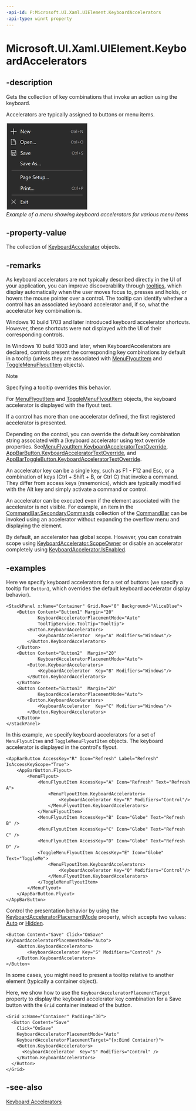 ```yaml
---
-api-id: P:Microsoft.UI.Xaml.UIElement.KeyboardAccelerators
-api-type: winrt property
---
```


<!-- Property syntax.
public IVector<KeyboardAccelerator> KeyboardAccelerators { get; }
-->

# Microsoft.UI.Xaml.UIElement.KeyboardAccelerators

## -description

Gets the collection of key combinations that invoke an action using the keyboard.

Accelerators are typically assigned to buttons or menu items.

![Example of a menu showing keyboard accelerators for various menu items](images/keyboard-accelerators.png)<br/>
*Example of a menu showing keyboard accelerators for various menu items*

## -property-value

The collection of [KeyboardAccelerator](../microsoft.ui.xaml.input/keyboardaccelerator.md) objects.

## -remarks

As keyboard accelerators are not typically described directly in the UI of your application, you can improve discoverability through [tooltips](/windows/apps/design/controls/tooltips), which display automatically when the user moves focus to, presses and holds, or hovers the mouse pointer over a control. The tooltip can identify whether a control has an associated keyboard accelerator and, if so, what the accelerator key combination is.

Windows 10 build 1703 and later introduced keyboard accelerator shortcuts. However, these shortcuts were not displayed with the UI of their corresponding controls.

In Windows 10 build 1803 and later, when KeyboardAccelerators are declared, controls present the corresponding key combinations by default in a tooltip (unless they are associated with [MenuFlyoutItem](../microsoft.ui.xaml.controls/menuflyoutitem.md) and [ToggleMenuFlyoutItem](../microsoft.ui.xaml.controls/togglemenuflyoutitem.md) objects).

> [!NOTE]
> Specifying a tooltip overrides this behavior.

For [MenuFlyoutItem](../microsoft.ui.xaml.controls/appbarbutton.md) and [ToggleMenuFlyoutItem](../microsoft.ui.xaml.controls/togglemenuflyoutitem.md) objects, the keyboard accelerator is displayed with the flyout text.

If a control has more than one accelerator defined, the first registered accelerator is presented.

Depending on the control, you can override the default key combination string associated with a [keyboard accelerator using text override properties. See[MenuFlyoutItem.KeyboardAcceleratorTextOverride](../microsoft.ui.xaml.controls/menuflyoutitem_keyboardacceleratortextoverride.md), [AppBarButton.KeyboardAcceleratorTextOverride](../microsoft.ui.xaml.controls/appbarbutton_keyboardacceleratortextoverride.md), and [AppBarToggleButton.KeyboardAcceleratorTextOverride](../microsoft.ui.xaml.controls/appbartogglebutton_keyboardacceleratortextoverride.md).

An accelerator key can be a single key, such as F1 - F12 and Esc, or a combination of keys (Ctrl + Shift + B, or Ctrl C) that invoke a command. They differ from access keys (mnemonics), which are typically modified with the Alt key and simply activate a command or control.

An accelerator can be executed even if the element associated with the accelerator is not visible. For example, an item in the [CommandBar.SecondaryCommands](../microsoft.ui.xaml.controls/commandbar_secondarycommands.md) collection of the [CommandBar](../microsoft.ui.xaml.controls/commandbar.md) can be invoked using an accelerator without expanding the overflow menu and displaying the element.

By default, an accelerator has global scope. However, you can constrain scope using [KeyboardAccelerator.ScopeOwner](../microsoft.ui.xaml.input/keyboardaccelerator_scopeowner.md) or disable an accelerator completely using [KeyboardAccelerator.IsEnabled](../microsoft.ui.xaml.input/keyboardaccelerator_isenabled.md).

## -examples

Here we specify keyboard accelerators for a set of buttons (we specify a tooltip for `Button1`, which overrides the default keyboard accelerator display behavior).

```xaml
<StackPanel x:Name="Container" Grid.Row="0" Background="AliceBlue">
    <Button Content="Button1" Margin="20"
            KeyboardAcceleratorPlacementMode="Auto"
            ToolTipService.ToolTip="Tooltip">
        <Button.KeyboardAccelerators>
            <KeyboardAccelerator  Key="A" Modifiers="Windows"/>
        </Button.KeyboardAccelerators>
    </Button>
    <Button Content="Button2"  Margin="20"
            KeyboardAcceleratorPlacementMode="Auto">
        <Button.KeyboardAccelerators>
            <KeyboardAccelerator  Key="B" Modifiers="Windows"/>
        </Button.KeyboardAccelerators>
    </Button>
    <Button Content="Button3"  Margin="20"
            KeyboardAcceleratorPlacementMode="Auto">
        <Button.KeyboardAccelerators>
            <KeyboardAccelerator  Key="C" Modifiers="Windows"/>
        </Button.KeyboardAccelerators>
    </Button>
</StackPanel>
```

In this example, we specify keyboard accelerators for a set of `MenuFlyoutItem` and `ToggleMenuFlyoutItem` objects. The keyboard accelerator is displayed in the control's flyout.

```xaml
<AppBarButton AccessKey="R" Icon="Refresh" Label="Refresh" IsAccessKeyScope="True">
    <AppBarButton.Flyout>
        <MenuFlyout>
            <MenuFlyoutItem AccessKey="A" Icon="Refresh" Text="Refresh A">
                <MenuFlyoutItem.KeyboardAccelerators>
                    <KeyboardAccelerator Key="R" Modifiers="Control"/>
                </MenuFlyoutItem.KeyboardAccelerators>
            </MenuFlyoutItem>
            <MenuFlyoutItem AccessKey="B" Icon="Globe" Text="Refresh B" />
            <MenuFlyoutItem AccessKey="C" Icon="Globe" Text="Refresh C" />
            <MenuFlyoutItem AccessKey="D" Icon="Globe" Text="Refresh D" />
            <ToggleMenuFlyoutItem AccessKey="E" Icon="Globe" Text="ToggleMe">
                <MenuFlyoutItem.KeyboardAccelerators>
                    <KeyboardAccelerator Key="Q" Modifiers="Control"/>
                </MenuFlyoutItem.KeyboardAccelerators>
            </ToggleMenuFlyoutItem>
        </MenuFlyout>
    </AppBarButton.Flyout>
</AppBarButton>
```

Control the presentation behavior by using the [KeyboardAcceleratorPlacementMode](uielement_keyboardacceleratorplacementmode.md) property, which accepts two values: [Auto](../microsoft.ui.xaml.input/keyboardacceleratorplacementmode.md) or [Hidden](../microsoft.ui.xaml.input/keyboardacceleratorplacementmode.md).

```xaml
<Button Content="Save" Click="OnSave" KeyboardAcceleratorPlacementMode="Auto">
    <Button.KeyboardAccelerators>
        <KeyboardAccelerator Key="S" Modifiers="Control" />
    </Button.KeyboardAccelerators>
</Button>
```

In some cases, you might need to present a tooltip relative to another element (typically a container object).

Here, we show how to use the `KeyboardAcceleratorPlacementTarget` property to display the keyboard accelerator key combination for a Save button with the `Grid` container instead of the button.

```xaml
<Grid x:Name="Container" Padding="30">
  <Button Content="Save"
    Click="OnSave"
    KeyboardAcceleratorPlacementMode="Auto"
    KeyboardAcceleratorPlacementTarget="{x:Bind Container}">
    <Button.KeyboardAccelerators>
      <KeyboardAccelerator  Key="S" Modifiers="Control" />
    </Button.KeyboardAccelerators>
  </Button>
</Grid>
```

## -see-also

[Keyboard Accelerators](/windows/apps/design/input/keyboard-accelerators)
